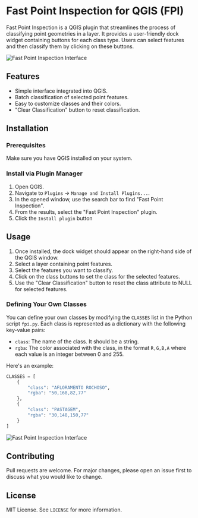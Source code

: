 # Fast Point Inspection for QGIS (FPI)

Fast Point Inspection is a QGIS plugin that streamlines the process of classifying point geometries in a layer. It provides a user-friendly dock widget containing buttons for each class type. Users can select features and then classify them by clicking on these buttons.

![Fast Point Inspection Interface](./fpi.gif)

## Features
- Simple interface integrated into QGIS.
- Batch classification of selected point features.
- Easy to customize classes and their colors.
- "Clear Classification" button to reset classification.

## Installation
### Prerequisites
Make sure you have QGIS installed on your system.


### Install via Plugin Manager

1. Open QGIS.
2. Navigate to `Plugins` -> `Manage and Install Plugins...`.
3. In the opened window, use the search bar to find "Fast Point Inspection".
4. From the results, select the "Fast Point Inspection" plugin.
5. Click the `Install plugin` button

## Usage
1. Once installed, the dock widget should appear on the right-hand side of the QGIS window.
2. Select a layer containing point features.
3. Select the features you want to classify.
4. Click on the class buttons to set the class for the selected features.
5. Use the "Clear Classification" button to reset the class attribute to NULL for selected features.


### Defining Your Own Classes
You can define your own classes by modifying the `CLASSES` list in the Python script `fpi.py`. Each class is represented as a dictionary with the following key-value pairs:

- `class`: The name of the class. It should be a string.
- `rgba`: The color associated with the class, in the format `R,G,B,A` where each value is an integer between 0 and 255.

Here's an example:

```python
CLASSES = [
    {
        "class": "AFLORAMENTO ROCHOSO",
        "rgba": "50,168,82,77"
    },
    {
        "class": "PASTAGEM",
        "rgba": "30,148,150,77"
    }
]
```
![Fast Point Inspection Interface](./fpi-table.gif)

## Contributing
Pull requests are welcome. For major changes, please open an issue first to discuss what you would like to change.

## License
MIT License. See `LICENSE` for more information.
